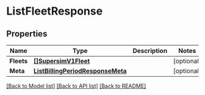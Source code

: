 # ListFleetResponse

## Properties

Name | Type | Description | Notes
------------ | ------------- | ------------- | -------------
**Fleets** | [**[]SupersimV1Fleet**](SupersimV1Fleet.md) |  |[optional] 
**Meta** | [**ListBillingPeriodResponseMeta**](ListBillingPeriodResponseMeta.md) |  |[optional] 

[[Back to Model list]](../README.md#documentation-for-models) [[Back to API list]](../README.md#documentation-for-api-endpoints) [[Back to README]](../README.md)


